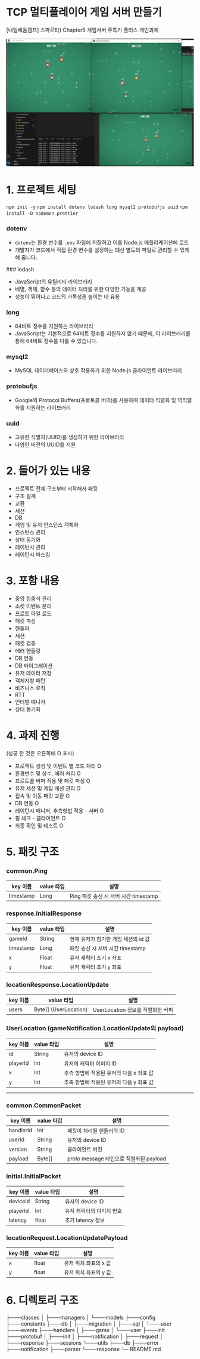 # TCP 멀티플레이어 게임 서버 만들기

[내일배움캠프] 스파르타) Chapter5 게임서버 주특기 플러스 개인과제

![alt text](image.png)

# 1. 프로젝트 세팅

`npm init -y`
`npm install dotenv lodash long mysql2 protobufjs uuid`
`npm install -D nodemon prettier`

### dotenv

- `dotenv`는 환경 변수를 `.env` 파일에 저장하고 이를 Node.js 애플리케이션에 로드
- 개발자가 코드에서 직접 환경 변수를 설정하는 대신 별도의 파일로 관리할 수 있게 해 줍니다.

### lodash

- JavaScript의 유틸리티 라이브러리
- 배열, 객체, 함수 등의 데이터 처리를 위한 다양한 기능을 제공
- 성능이 뛰어나고 코드의 가독성을 높이는 데 유용

### long

- 64비트 정수를 지원하는 라이브러리
- JavaScript는 기본적으로 64비트 정수를 지원하지 않기 때문에, 이 라이브러리를 통해 64비트 정수를 다룰 수 있습니다.

### mysql2

- MySQL 데이터베이스와 상호 작용하기 위한 Node.js 클라이언트 라이브러리

### protobufjs

- Google의 Protocol Buffers(프로토콜 버퍼)를 사용하여 데이터 직렬화 및 역직렬화를 지원하는 라이브러리

### uuid

- 고유한 식별자(UUID)를 생성하기 위한 라이브러리
- 다양한 버전의 UUID를 지원

# 2. 들어가 있는 내용

- 프로젝트 전체 구조부터 시작해서 패킷
- 구조 설계
- 교환
- 세션
- DB
- 게임 및 유저 인스턴스 객체화
- 인스턴스 관리
- 상태 동기화
- 레이턴시 관리
- 레이턴시 마스킹

# 3. 포함 내용

- 중앙 집중식 관리
- 소켓 이벤트 분리
- 프로토 파일 로드
- 패킷 파싱
- 핸들러
- 세션
- 패킷 검증
- 에러 핸들링
- DB 연동
- DB 마이그레이션
- 유저 데이터 저장
- 객체지향 패턴
- 비즈니스 로직
- RTT
- 인터벌 매니저
- 상태 동기화

# 4. 과제 진행

(성공 한 것은 오른쪽에 O 표시)

- 프로젝트 생성 및 이벤트 별 코드 처리 O
- 환경변수 및 상수, 에러 처리 O
- 프로토콜 버퍼 적용 및 패킷 파싱 O
- 유저 세션 및 게임 세션 관리 O
- 접속 및 이동 패킷 교환 O
- DB 연동 O
- 레이턴시 매니저, 추측항법 적용 - 서버 O
- 핑 체크 - 클라이언트 O
- 최종 확인 및 테스트 O

# 5. 패킷 구조

### common.Ping

| key 이름  | value 타입 | 설명                                  |
| --------- | ---------- | ------------------------------------- |
| timestamp | Long       | Ping 패킷 송신 시 서버 시간 timestamp |

### response.InitialResponse

| key 이름  | value 타입 | 설명                                 |
| --------- | ---------- | ------------------------------------ |
| gameId    | String     | 현재 유저가 참가한 게임 세션의 id 값 |
| timestamp | Long       | 패킷 송신 시 서버 시간 timestamp     |
| x         | Float      | 유저 캐릭터 초기 x 좌표              |
| y         | Float      | 유저 캐릭터 초기 y 좌표              |

### locationResponse.LocationUpdate

| key 이름 | value 타입            | 설명                              |
| -------- | --------------------- | --------------------------------- |
| users    | Byte[] (UserLocation) | UserLocation 정보를 직렬화한 버퍼 |

### UserLocation (gameNotification.LocationUpdate의 payload)

| key 이름 | value 타입 | 설명                                     |
| -------- | ---------- | ---------------------------------------- |
| id       | String     | 유저의 device ID                         |
| playerId | Int        | 유저의 캐릭터 이미지 ID                  |
| x        | Int        | 추측 항법에 적용된 유저의 다음 x 좌표 값 |
| y        | Int        | 추측 항법에 적용된 유저의 다음 y 좌표 값 |

---

### common.CommonPacket

| key 이름  | value 타입 | 설명                                    |
| --------- | ---------- | --------------------------------------- |
| handlerId | Int        | 패킷이 처리될 핸들러의 ID               |
| userId    | String     | 유저의 device ID                        |
| version   | String     | 클라이언트 버전                         |
| payload   | Byte[]     | proto message 타입으로 직렬화된 payload |

### initial.InitialPacket

| key 이름 | value 타입 | 설명                      |
| -------- | ---------- | ------------------------- |
| deviceId | String     | 유저의 device ID          |
| playerId | Int        | 유저 캐릭터의 이미지 번호 |
| latency  | float      | 초기 latency 정보         |

### locationRequest.LocationUpdatePayload

| key 이름 | value 타입 | 설명                  |
| -------- | ---------- | --------------------- |
| x        | float      | 유저 위치 좌표의 x 값 |
| y        | float      | 유저 위치 좌표의 y 값 |

# 6. 디렉토리 구조

├───classes
│ ├───managers
│ └───models
├───config
├───constants
├───db
│ ├───migration
│ ├───sql
│ └───user
├───events
├───handlers
│ ├───game
│ └───user
├───init
├───protobuf
│ ├───init
│ ├───notification
│ ├───request
│ └───response
├───sessions
└───utils
├───db
├───error
├───notification
├───parser
└───response
└─ README.md
